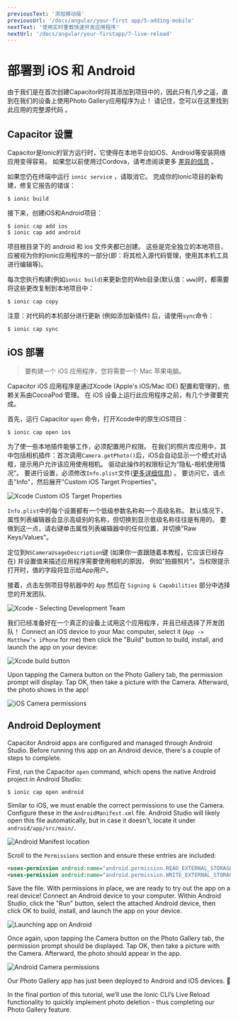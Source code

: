 ```yaml
---
previousText: '添加移动版'
previousUrl: '/docs/angular/your-first app/5-adding-mobile'
nextText: '使用实时重载快速开发应用程序'
nextUrl: '/docs/angular/your-firstapp/7-live-reload'
---
```


# 部署到 iOS 和 Android

由于我们是在首次创建Capacitor时将其添加到项目中的，因此只有几步之遥，直到在我们的设备上使用Photo Gallery应用程序为止！ 请记住，您可以在这里找到此应用的完整源代码 [](https://github.com/ionic-team/photo-gallery-capacitor-ng)。

## Capacitor 设置

Capacitor是Ionic的官方运行时，它使得在本地平台如iOS、Android等安装网络应用变得容易。 如果您以前使用过Cordova，请考虑阅读更多 [差异的信息](https://capacitor.ionicframework.com/docs/cordova#differences-between-capacitor-and-cordova) 。

如果您仍在终端中运行 `ionic service` ，请取消它。 完成你的Ionic项目的新构建，修复它报告的错误：

```shell
$ ionic build
```

接下来，创建iOS和Android项目：

```shell
$ ionic cap add ios
$ ionic cap add android
```

项目根目录下的 android 和 ios 文件夹都已创建。 这些是完全独立的本地项目，应被视为你的Ionic应用程序的一部分(即：将其检入源代码管理，使用其本机工具进行编辑等)。

每次您执行构建(例如`ionic build`)来更新您的Web目录(默认值：`www`)时，都需要将这些更改复制到本地项目中：

```shell
$ ionic cap copy
```

注意：对代码的本机部分进行更新 (例如添加新插件) 后，请使用`sync`命令：

```shell
$ ionic cap sync
```

## iOS 部署

> 要构建一个 iOS 应用程序，您将需要一个 Mac 苹果电脑。

Capacitor iOS 应用程序是通过Xcode (Apple's iOS/Mac IDE) 配置和管理的，依赖关系由CocoaPod 管理。 在 iOS 设备上运行此应用程序之前，有几个步骤要完成。

首先，运行 Capacitor `open` 命令，打开Xcode中的原生iOS项目：

```shell
$ ionic cap open ios
```

为了使一些本地插件能够工作，必须配置用户权限。 在我们的照片库应用中，其中包括相机插件：首次调用`Camera.getPhoto()`后，iOS会自动显示一个模式对话框，提示用户允许该应用使用相机。 驱动此操作的权限标记为“隐私-相机使用情况”。 要进行设置，必须修改`Info.plist`文件([更多详细信息](https://capacitor.ionicframework.com/docs/ios/configuration)) 。 要访问它，请点击"Info"，然后展开"Custom iOS Target Properties"。

![Xcode Custom iOS Target Properties](/docs/assets/img/guides/first-app-cap-ng/xcode-info-plist.png)


`Info.plist`中的每个设置都有一个低级参数名称和一个高级名称。 默认情况下，属性列表编辑器会显示高级别的名称，但切换到显示低级名称往往是有用的。 要做到这一点，请右键单击属性列表编辑器中的任何位置，并切换"Raw Keys/Values"。

定位到`NSCameraUsageDescription`键 (如果你一直跟随着本教程，它应该已经存在) 并设置值来描述应用程序需要使用相机的原因， 例如"拍摄照片"。当权限提示打开时，值的字段将显示给App用户。

接着，点击左侧项目导航器中的 `App` 然后在 `Signing & Capabilities` 部分中选择您的开发团队.

![Xcode - Selecting Development Team](/docs/assets/img/guides/first-app-cap-ng/xcode-signing.png)

我们已经准备好在一个真正的设备上试用这个应用程序，并且已经选择了开发团队！ Connect an iOS device to your Mac computer, select it (`App -> Matthew’s iPhone` for me) then click the "Build" button to build, install, and launch the app on your device:

![Xcode build button](/docs/assets/img/guides/first-app-cap-ng/xcode-build-button.png)

Upon tapping the Camera button on the Photo Gallery tab, the permission prompt will display. Tap OK, then take a picture with the Camera. Afterward, the photo shows in the app!

![iOS Camera permissions](/docs/assets/img/guides/first-app-cap-ng/ios-permissions-photo.png)

## Android Deployment

Capacitor Android apps are configured and managed through Android Studio. Before running this app on an Android device, there's a couple of steps to complete.

First, run the Capacitor `open` command, which opens the native Android project in Android Studio:

```shell
$ ionic cap open android
```

Similar to iOS, we must enable the correct permissions to use the Camera. Configure these in the `AndroidManifest.xml` file. Android Studio will likely open this file automatically, but in case it doesn't, locate it under `android/app/src/main/`.

![Android Manifest location](/docs/assets/img/guides/first-app-cap-ng/android-manifest.png)

Scroll to the `Permissions` section and ensure these entries are included:

```xml
<uses-permission android:name="android.permission.READ_EXTERNAL_STORAGE"/>
<uses-permission android:name="android.permission.WRITE_EXTERNAL_STORAGE" />
```

Save the file. With permissions in place, we are ready to try out the app on a real device! Connect an Android device to your computer. Within Android Studio, click the "Run" button, select the attached Android device, then click OK to build, install, and launch the app on your device.

![Launching app on Android](/docs/assets/img/guides/first-app-cap-ng/android-device.png)

Once again, upon tapping the Camera button on the Photo Gallery tab, the permission prompt should be displayed. Tap OK, then take a picture with the Camera. Afterward, the photo should appear in the app.

![Android Camera permissions](/docs/assets/img/guides/first-app-cap-ng/android-permissions-photo.png)

Our Photo Gallery app has just been deployed to Android and iOS devices. 🎉

In the final portion of this tutorial, we’ll use the Ionic CLI’s Live Reload functionality to quickly implement photo deletion - thus completing our Photo Gallery feature.